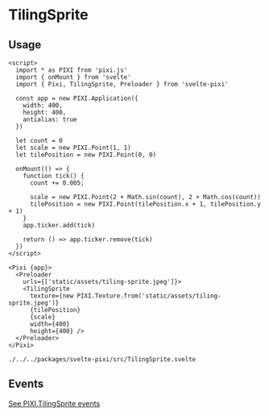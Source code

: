 # TilingSprite

## Usage

```example
<script>
  import * as PIXI from 'pixi.js'
  import { onMount } from 'svelte'
  import { Pixi, TilingSprite, Preloader } from 'svelte-pixi'

  const app = new PIXI.Application({
    width: 400,
    height: 400,
    antialias: true
  })

  let count = 0
  let scale = new PIXI.Point(1, 1)
  let tilePosition = new PIXI.Point(0, 0)

  onMount(() => {
    function tick() {
      count += 0.005;

      scale = new PIXI.Point(2 + Math.sin(count), 2 + Math.cos(count))
      tilePosition = new PIXI.Point(tilePosition.x + 1, tilePosition.y + 1)
    }
    app.ticker.add(tick)

    return () => app.ticker.remove(tick)
  })
</script>

<Pixi {app}>
  <Preloader
    urls={['static/assets/tiling-sprite.jpeg']}>
    <TilingSprite
      texture={new PIXI.Texture.from('static/assets/tiling-sprite.jpeg')}
      {tilePosition}
      {scale}
      width={400}
      height={400} />
  </Preloader>
</Pixi>
```

```properties pixiUrl:PIXI.TilingSprite.html
./../../packages/svelte-pixi/src/TilingSprite.svelte
```

## Events

[See PIXI.TilingSprite events](https://pixijs.download/release/docs/PIXI.TilingSprite.html#event:added)
